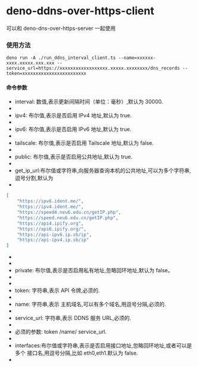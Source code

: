 # deno-ddns-over-https-client

可以和 deno-dns-over-https-server 一起使用

### 使用方法

```
deno run -A ./run_ddns_interval_client.ts --name=xxxxxx-xxxx.xxxxx.xxx.xxx --service_url=https://xxxxxxxxxxxxxxxxxx.xxxxx.xxxxxxxx/dns_records --token=xxxxxxxxxxxxxxxxxxxxxxxx
```

#### 命令参数

- interval: 数值,表示更新间隔时间（单位：毫秒）,默认为 30000.
-
- ipv4: 布尔值,表示是否启用 IPv4 地址,默认为 true.
-
- ipv6: 布尔值,表示是否启用 IPv6 地址,默认为 true.
-
- tailscale: 布尔值,表示是否启用 Tailscale 地址,默认为 false.
-
- public: 布尔值,表示是否启用公共地址,默认为 true.
-
- get_ip_url:布尔值或字符串,向服务器查询本机的公共地址,可以为多个字符串,逗号分割,默认为
-

```json
[
    "https://ipv6.ident.me/",
    "https://ipv4.ident.me/",
    "https://speed4.neu6.edu.cn/getIP.php",
    "https://speed.neu6.edu.cn/getIP.php",
    "https://api4.ipify.org",
    "https://api6.ipify.org/",
    "https://api-ipv6.ip.sb/ip",
    "https://api-ipv4.ip.sb/ip"
]
```

-
-
- private: 布尔值,表示是否启用私有地址,忽略回环地址,默认为 false。
-
-
- token: 字符串,表示 API 令牌,必须的.
-
- name: 字符串,表示 主机域名,可以有多个域名,用逗号分隔,必须的.
-
- service_url: 字符串,表示 DDNS 服务 URL,必须的.
-
- 必须的参数: token /name/ service_url.
-
- interfaces:布尔值或字符串,表示是否启用接口地址,忽略回环地址,或者可以是多个
  接口名,用逗号分隔,比如 eth0,eth1.默认为 false.
-
